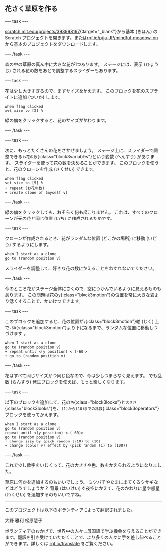 ## 花さく草原を作る

--- task ---

[scratch.mit.edu/projects/393998197](https://scratch.mit.edu/projects/393998197){:target="_blank"}から基本 (きほん) の Scratch プロジェクトを開きます。または[rpf.io/p/ja-JP/mindful-meadow-on](https://rpf.io/p/ja-JP/mindful-meadow-go)から基本のプロジェクトをダウンロードします。

--- /task ---

森の中の草原の真ん中に大きな花が1つあります。 ステージには、表示 (ひょうじ) される花の数をあとで調整するスライダーもあります。

--- task ---

花は少し大きすぎるので、まずサイズをかえます。 このブロックを花のスプライトに追加 (ついか) します。

```blocks3
when flag clicked
set size to [5] %
```

緑の旗をクリックすると、花のサイズがかわります。

--- /task ---

--- task ---

次に、もっとたくさんの花をさかせましょう。 ステージ上に、スライダーで調整できる`お花の数`{:class="block3variables"}という変数 (へんすう) があります。 スライダーを使って花の数を決めることができます。 このブロックを使うと、花のクローンを作成 (さくせい) できます。

```blocks3
when flag clicked
set size to [5] %
+ repeat (お花の数)
+ create clone of (myself v)
```

--- /task ---

緑の旗をクリックしても、おそらく何も起こりません。 これは、すべてのクローンが元の花と同じ位置 (いち) に作成されるためです。

--- task ---

クローンが作成されるとき、花がランダムな位置 (どこかの場所) に移動 (いどう) するようにします。

```blocks3
when I start as a clone
go to (random position v)
```

スライダーを調整して、好きな花の数にかえることをわすれないでください。

--- /task ---

今のところ花がステージ全体にさくので、空にうかんでいるように見えるものもあります。 この問題は花の`y`{:class="block3motion"}の位置を常に大きな岩より低くすることで、かいけつできます。

--- task ---

このブロックを追加すると、花の位置が`y`{:class="block3motion"}軸 (じく) 上で`-60`{:class="block3motion"}より下になるまで、ランダムな位置に移動しつづけます 。

```blocks3
when I start as a clone
go to (random position v)
+ repeat until <(y position) < (-60)>
+ go to (random position v)
```

--- /task ---

花はすべて同じサイズかつ同じ色なので、今は少しつまらなく見えます。 でも乱数 (らんすう) 発生ブロックを使えば、もっと楽しくなります。

--- task ---

以下のブロックを追加して、花の`色`{:class="block3looks"}と`大きさ`{:class="block3looks"}を、`(1)から(10)までの乱数`{:class="block3operators"}ブロックを使ってかえます。

```blocks3
when I start as a clone
go to (random position v)
repeat until <(y position) < (-60)>
go to (random position v)
+ change size by (pick random (-10) to (10)
+ change (color v) effect by (pick random (1) to (100))     
```

--- /task ---

これで少し数字をいじくって、花の大きさや色、数をかえられるようになりました。

草原に何かを追加するのもいいでしょう。 ミツバチやたまに出てくるウサギなどはどうでしょうか？ 背景 (はいけい) を夜空にかえて、花のかわりに星や惑星 (わくせい) を追加するのもいいですね。

***

このプロジェクトは以下のボランティアによって翻訳されました。

大野 雅利
松原慧子

ボランティアのおかげで、世界中の人々に母国語で学ぶ機会を与えることができます。翻訳を引き受けていただくことで、より多くの人々に手を差し伸べることができます。詳しくは [rpf.io/translate](https://rpf.io/translate) をご覧ください。





